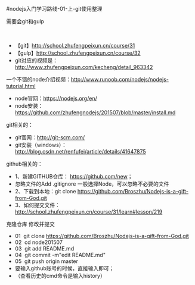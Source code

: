#nodejs入门学习路线-01-上-git使用整理

<p>需要会git和gulp</p>
<!--more-->

<p>&nbsp;</p>
<ul>
<li>【git】<a href="http://school.zhufengpeixun.cn/course/31">http://school.zhufengpeixun.cn/course/31</a>&nbsp; </li>
<li>【gulp】<a href="http://school.zhufengpeixun.cn/course/32">http://school.zhufengpeixun.cn/course/32</a></li>
<li>git对应的视频是：<a title="http://www.zhufengpeixun.com/kecheng/detail_963342" href="http://www.zhufengpeixun.com/kecheng/detail_963342">http://www.zhufengpeixun.com/kecheng/detail_963342</a></li></ul>
<p>一个不错的node介绍视频：<a title="http://www.runoob.com/nodejs/nodejs-tutorial.html" href="http://www.runoob.com/nodejs/nodejs-tutorial.html">http://www.runoob.com/nodejs/nodejs-tutorial.html</a></p>
<ul>
<li>node官网：<a title="https://nodejs.org/en/" href="https://nodejs.org/en/">https://nodejs.org/en/</a></li>
<li>node安装：<a title="https://github.com/zhufengnodejs/201507/blob/master/install.md" href="https://github.com/zhufengnodejs/201507/blob/master/install.md">https://github.com/zhufengnodejs/201507/blob/master/install.md</a></li></ul>
<p>git相关的：</p>
<ul>
<li>git官网：<a title="http://git-scm.com/" href="http://git-scm.com/">http://git-scm.com/</a></li>
<li>git安装（windows）：<a title="http://blog.csdn.net/renfufei/article/details/41647875" href="http://blog.csdn.net/renfufei/article/details/41647875">http://blog.csdn.net/renfufei/article/details/41647875</a></li></ul>
<p>github相关的：</p>
<ul>
<li>1、新建GITHUB仓库： <a href="https://github.com/new">https://github.com/new</a>；</li>
<li>忽略文件的Add .gitignore 一般选择Node，可以忽略不必要的文件 </li>
<li>2、下载到本地：git clone <a title="https://github.com/Broszhu/Nodejs-is-a-gift-from-God.git" href="https://github.com/Broszhu/Nodejs-is-a-gift-from-God.git">https://github.com/Broszhu/Nodejs-is-a-gift-from-God.git</a></li>
<li>3、如何提交文件：<a title="http://school.zhufengpeixun.cn/course/31/learn#lesson/219" href="http://school.zhufengpeixun.cn/course/31/learn#lesson/219">http://school.zhufengpeixun.cn/course/31/learn#lesson/219</a></li></ul>
<p>克隆仓库 修改并提交</p>
<ul>
<li>01&nbsp; git clone <a title="https://github.com/Broszhu/Nodejs-is-a-gift-from-God.git" href="https://github.com/Broszhu/Nodejs-is-a-gift-from-God.git">https://github.com/Broszhu/Nodejs-is-a-gift-from-God.git</a></li>
<li>02&nbsp; cd node201507</li>
<li>03&nbsp; git add README.md</li>
<li>04&nbsp; git commit -m"edit README.md"</li>
<li>05&nbsp; git push origin master</li>
<li>要输入github账号的时候，直接输入即可；</li>
<li>（查看历史的cmd命令是输入history）</li></ul>